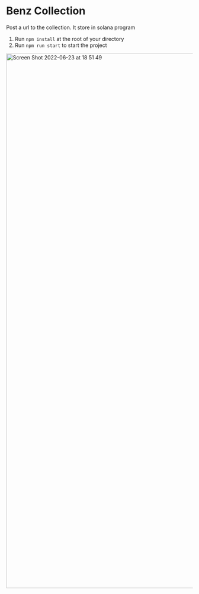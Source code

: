 
# Benz Collection
Post a url to the collection. It store in solana program

1. Run `npm install` at the root of your directory
2. Run `npm run start` to start the project


<img width="1440" alt="Screen Shot 2022-06-23 at 18 51 49" src="https://user-images.githubusercontent.com/67952319/175352969-d17622db-9c19-47d4-b00e-b2fcbf32ab9f.png">

